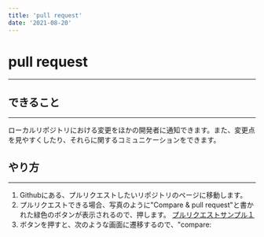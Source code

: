 ```yaml
---
title: 'pull request' 
date: '2021-08-20'
---
```


# pull request
---

## できること
---

ローカルリポジトリにおける変更をほかの開発者に通知できます。また、変更点を見やすくしたり、それらに関するコミュニケーションをできます。

## やり方
---

1. Githubにある、プルリクエストしたいリポジトリのページに移動します。
2. プルリクエストできる場合、写真のように"Compare & pull request"と書かれた緑色のボタンが表示されるので、押します。 [プルリクエストサンプル１](https://imgur.com/a/VhNRe0t)
3. ボタンを押すと、次のような画面に遷移するので、"compare: